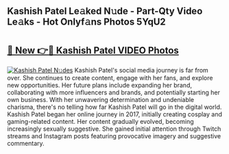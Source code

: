 ## Kashish Patel Le𝚊ked N𝚞de - Part-Qty Video Le𝚊ks - Hot Onlyf𝚊ns Photos 5YqU2

# <h2><a href="http://ab4446.deff.icu/?id=Kashish+Patel">🔗 New 👉🔴 Kashish Patel VIDEO Photos</a></h2>

[![Kashish Patel N𝚞des](https://i.imgur.com/rIISA9y.gif)](http://ab4446.deff.icu/?id=Kashish+Patel)
Kashish Patel's social media journey is far from over. She continues to create content, engage with her fans, and explore new opportunities. Her future plans include expanding her brand, collaborating with more influencers and brands, and potentially starting her own business. With her unwavering determination and undeniable charisma, there's no telling how far Kashish Patel will go in the digital world. Kashish Patel began her online journey in 2017, initially creating cosplay and gaming-related content. Her content gradually evolved, becoming increasingly sexually suggestive. She gained initial attention through Twitch streams and Instagram posts featuring provocative imagery and suggestive commentary.

